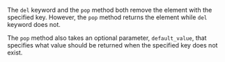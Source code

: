 The `del` keyword and the `pop` method both remove the element with the specified key. However, the `pop` method returns the element while `del` keyword does not.

The `pop` method also takes an optional parameter, `default_value`, that specifies what value should be returned when the 
specified key does not exist. 